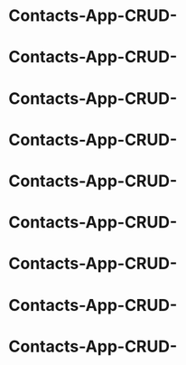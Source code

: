 # Contacts-App-CRUD-
# Contacts-App-CRUD-
# Contacts-App-CRUD-
# Contacts-App-CRUD-
# Contacts-App-CRUD-
# Contacts-App-CRUD-
# Contacts-App-CRUD-
# Contacts-App-CRUD-
# Contacts-App-CRUD-
